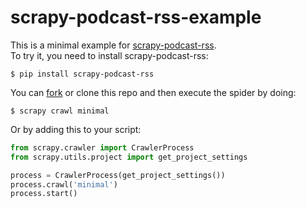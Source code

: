 # scrapy-podcast-rss-example

This is a minimal example for [scrapy-podcast-rss](https://github.com/igarizio/scrapy-podcast-rss).  
To try it, you need to install scrapy-podcast-rss:
```console
$ pip install scrapy-podcast-rss
```
You can [fork](https://github.com/igarizio/scrapy-podcast-rss/fork) or clone 
this repo and then execute the spider by doing:
```console
$ scrapy crawl minimal
```
Or by adding this to your script:
```python
from scrapy.crawler import CrawlerProcess
from scrapy.utils.project import get_project_settings

process = CrawlerProcess(get_project_settings())
process.crawl('minimal')
process.start()
```